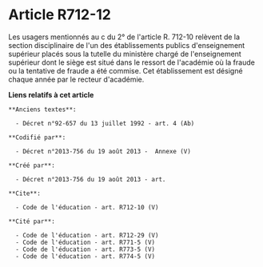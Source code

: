 # Article R712-12

Les usagers mentionnés au c du 2° de l'article R. 712-10 relèvent de la section disciplinaire de l'un des établissements
publics d'enseignement supérieur placés sous la tutelle du ministère chargé de l'enseignement supérieur dont le siège est
situé dans le ressort de l'académie où la fraude ou la tentative de fraude a été commise. Cet établissement est désigné
chaque année par le recteur d'académie.

**Liens relatifs à cet article**

	**Anciens textes**:

	  - Décret n°92-657 du 13 juillet 1992 - art. 4 (Ab)

	**Codifié par**:

	  - Décret n°2013-756 du 19 août 2013 -  Annexe (V)

	**Créé par**:

	  - Décret n°2013-756 du 19 août 2013 - art.

	**Cite**:

	  - Code de l'éducation - art. R712-10 (V)

	**Cité par**:

	  - Code de l'éducation - art. R712-29 (V)
	  - Code de l'éducation - art. R771-5 (V)
	  - Code de l'éducation - art. R773-5 (V)
	  - Code de l'éducation - art. R774-5 (V)
